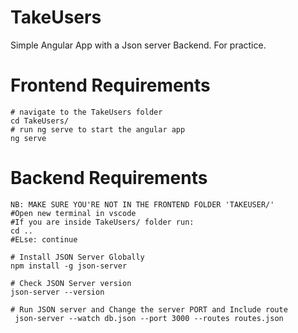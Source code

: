 # TakeUsers
Simple Angular App with a Json server Backend. For practice.

# Frontend Requirements

```
# navigate to the TakeUsers folder
cd TakeUsers/
# run ng serve to start the angular app
ng serve 
```

# Backend Requirements
```
NB: MAKE SURE YOU'RE NOT IN THE FRONTEND FOLDER 'TAKEUSER/'
#Open new terminal in vscode
#If you are inside TakeUsers/ folder run:
cd ..
#ELse: continue

# Install JSON Server Globally
npm install -g json-server

# Check JSON Server version
json-server --version

# Run JSON server and Change the server PORT and Include route
 json-server --watch db.json --port 3000 --routes routes.json
 
```
